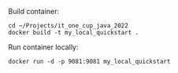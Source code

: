 Build container:
```
cd ~/Projects/it_one_cup_java_2022
docker build -t my_local_quickstart .
```
Run container locally:
```
docker run -d -p 9081:9081 my_local_quickstart
```